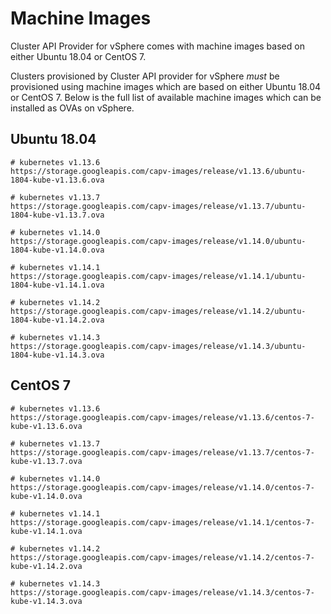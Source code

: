 # Machine Images

Cluster API Provider for vSphere comes with machine images based on either Ubuntu 18.04 or CentOS 7.

Clusters provisioned by Cluster API provider for vSphere _must_ be provisioned using machine images which are based on either Ubuntu 18.04 or CentOS 7. Below is the full list of available machine images which can be installed as OVAs on vSphere.

## Ubuntu 18.04

```
# kubernetes v1.13.6
https://storage.googleapis.com/capv-images/release/v1.13.6/ubuntu-1804-kube-v1.13.6.ova

# kubernetes v1.13.7
https://storage.googleapis.com/capv-images/release/v1.13.7/ubuntu-1804-kube-v1.13.7.ova

# kubernetes v1.14.0
https://storage.googleapis.com/capv-images/release/v1.14.0/ubuntu-1804-kube-v1.14.0.ova

# kubernetes v1.14.1
https://storage.googleapis.com/capv-images/release/v1.14.1/ubuntu-1804-kube-v1.14.1.ova

# kubernetes v1.14.2
https://storage.googleapis.com/capv-images/release/v1.14.2/ubuntu-1804-kube-v1.14.2.ova

# kubernetes v1.14.3
https://storage.googleapis.com/capv-images/release/v1.14.3/ubuntu-1804-kube-v1.14.3.ova
```

## CentOS 7

```
# kubernetes v1.13.6
https://storage.googleapis.com/capv-images/release/v1.13.6/centos-7-kube-v1.13.6.ova

# kubernetes v1.13.7
https://storage.googleapis.com/capv-images/release/v1.13.7/centos-7-kube-v1.13.7.ova

# kubernetes v1.14.0
https://storage.googleapis.com/capv-images/release/v1.14.0/centos-7-kube-v1.14.0.ova

# kubernetes v1.14.1
https://storage.googleapis.com/capv-images/release/v1.14.1/centos-7-kube-v1.14.1.ova

# kubernetes v1.14.2
https://storage.googleapis.com/capv-images/release/v1.14.2/centos-7-kube-v1.14.2.ova

# kubernetes v1.14.3
https://storage.googleapis.com/capv-images/release/v1.14.3/centos-7-kube-v1.14.3.ova
```
